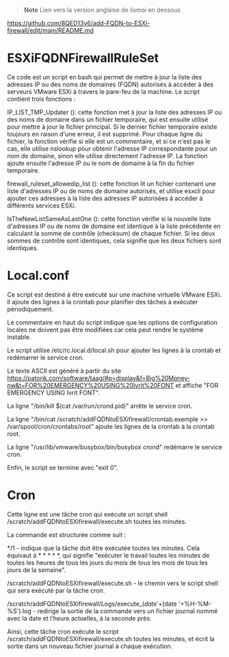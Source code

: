 > **Note**
> Lien vers la version anglaise de lismoi en dessous

https://github.com/8QED13y6/add-FQDN-to-ESXi-firewall/edit/main/README.md

# ESXiFQDNFirewallRuleSet

Ce code est un script en bash qui permet de mettre à jour la liste des adresses IP ou des noms de domaines (FQDN) autorisés à accéder à des serveurs VMware ESXi à travers le pare-feu de la machine. Le script contient trois fonctions :

IP_LIST_TMP_Updater (): cette fonction met à jour la liste des adresses IP ou des noms de domaine dans un fichier temporaire, qui est ensuite utilisé pour mettre à jour le fichier principal. Si le dernier fichier temporaire existe toujours en raison d'une erreur, il est supprimé. Pour chaque ligne du fichier, la fonction vérifie si elle est un commentaire, et si ce n'est pas le cas, elle utilise nslookup pour obtenir l'adresse IP correspondante pour un nom de domaine, sinon elle utilise directement l'adresse IP. La fonction ajoute ensuite l'adresse IP ou le nom de domaine à la fin du fichier temporaire.

firewall_ruleset_allowedip_list (): cette fonction lit un fichier contenant une liste d'adresses IP ou de noms de domaine autorisés, et utilise esxcli pour ajouter ces adresses à la liste des adresses IP autorisées à accéder à différents services ESXi.

IsTheNewListSameAsLastOne (): cette fonction vérifie si la nouvelle liste d'adresses IP ou de noms de domaine est identique à la liste précédente en calculant la somme de contrôle (checksum) de chaque fichier. Si les deux sommes de contrôle sont identiques, cela signifie que les deux fichiers sont identiques.

# Local.conf

Ce script est destiné à être exécuté sur une machine virtuelle VMware ESXi. Il ajoute des lignes à la crontab pour planifier des tâches à exécuter périodiquement.

Le commentaire en haut du script indique que les options de configuration locales ne doivent pas être modifiées car cela peut rendre le système instable.

Le script utilise /etc/rc.local.d/local.sh pour ajouter les lignes à la crontab et redémarrer le service cron.

Le texte ASCII est généré à partir du site https://patorjk.com/software/taag/#p=display&f=Big%20Money-nw&t=FOR%20EMERGENCY%20USING%20Ivrit%20FONT et affiche "FOR EMERGENCY USING Ivrit FONT".

La ligne "/bin/kill $(cat /var/run/crond.pid)" arrête le service cron.

La ligne "/bin/cat /scratch/addFQDNtoESXifirewall/crontab.exemple >> /var/spool/cron/crontabs/root" ajoute les lignes de la crontab à la crontab root.

La ligne "/usr/lib/vmware/busybox/bin/busybox crond" redémarre le service cron.

Enfin, le script se termine avec "exit 0".

# Cron

Cette ligne est une tâche cron qui exécute un script shell /scratch/addFQDNtoESXifirewall/execute.sh toutes les minutes.

La commande est structurée comme suit :

*/1 - indique que la tâche doit être exécutée toutes les minutes. Cela équivaut à * * * * *, qui signifie "exécuter le travail toutes les minutes de toutes les heures de tous les jours du mois de tous les mois de tous les jours de la semaine".

/scratch/addFQDNtoESXifirewall/execute.sh - le chemin vers le script shell qui sera exécuté par la tâche cron.

/scratch/addFQDNtoESXifirewall/Logs/execute_$(date '+%Y-%m-%d')/execute_$(date '+%H-%M-%S').log - redirige la sortie de la commande vers un fichier journal nommé avec la date et l'heure actuelles, à la seconde près.

Ainsi, cette tâche cron exécute le script /scratch/addFQDNtoESXifirewall/execute.sh toutes les minutes, et écrit la sortie dans un nouveau fichier journal à chaque exécution.
